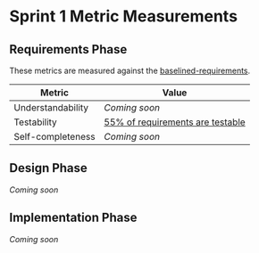 # Sprint 1 Metric Measurements

## Requirements Phase

These metrics are measured against the [baselined-requirements](./baselined-requirements.md).

Metric | Value
--- | ---
Understandability | *Coming soon*
Testability | [55% of requirements are testable](./testability-measurements.md)
Self-completeness | *Coming soon*

## Design Phase

*Coming soon*

## Implementation Phase

*Coming soon*
